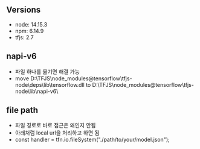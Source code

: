 ## Versions
- node: 14.15.3
- npm: 6.14.9
- tfjs: 2.7

## napi-v6
- 파일 하나를 옮기면 해결 가능
- move D:\TFJS\node_modules\@tensorflow\tfjs-node\deps\lib\tensorflow.dll to D:\TFJS\node_modules\@tensorflow\tfjs-node\lib\napi-v6\


## file path
- 파일 경로로 바로 접근은 왜인지 안됨
- 아래처럼 local url을 처리하고 하면 됨
- const handler = tfn.io.fileSystem("./path/to/your/model.json");